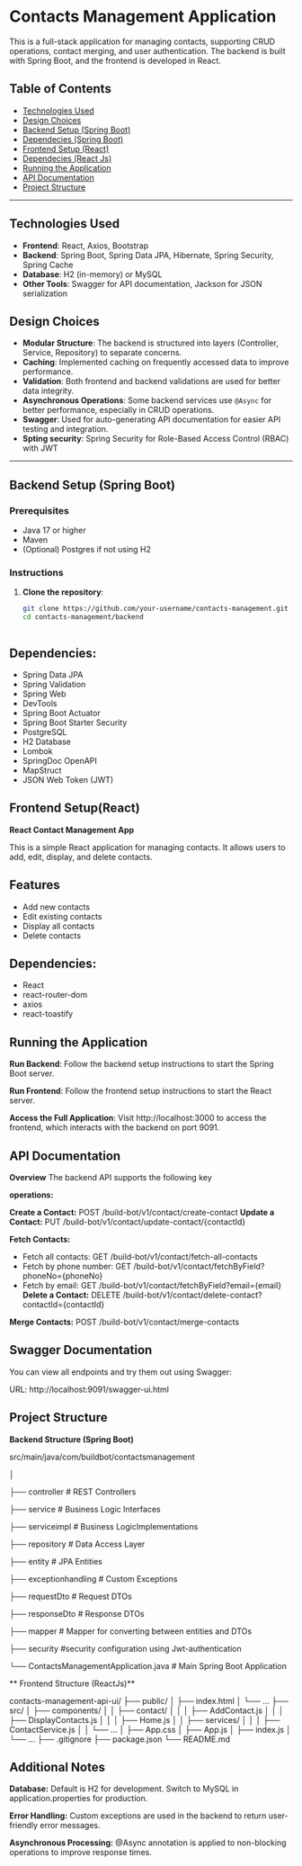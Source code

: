 # Contacts Management Application

This is a full-stack application for managing contacts, supporting CRUD operations, contact merging, and user authentication. The backend is built with Spring Boot, and the frontend is developed in React.

## Table of Contents
- [Technologies Used](#technologies-used)
- [Design Choices](#design-choices)
- [Backend Setup (Spring Boot)](#backend-setup-spring-boot)
- [Dependecies (Spring Boot)](#spring-boot-stater)
- [Frontend Setup (React)](#frontend-setup-react)
- [Dependecies (React Js)](#ReactJs)
- [Running the Application](#running-the-application)
- [API Documentation](#api-documentation)
- [Project Structure](#project-structure)

---

## Technologies Used

- **Frontend**: React, Axios, Bootstrap 
- **Backend**: Spring Boot, Spring Data JPA, Hibernate, Spring Security, Spring Cache
- **Database**: H2 (in-memory) or MySQL
- **Other Tools**: Swagger for API documentation, Jackson for JSON serialization

## Design Choices

- **Modular Structure**: The backend is structured into layers (Controller, Service, Repository) to separate concerns.
- **Caching**: Implemented caching on frequently accessed data to improve performance.
- **Validation**: Both frontend and backend validations are used for better data integrity.
- **Asynchronous Operations**: Some backend services use `@Async` for better performance, especially in CRUD operations.
- **Swagger**: Used for auto-generating API documentation for easier API testing and integration.
- **Spting security**: Spring Security for Role-Based Access Control (RBAC) with JWT

---

## Backend Setup (Spring Boot)

### Prerequisites

- Java 17 or higher
- Maven
- (Optional) Postgres if not using H2

### Instructions

1. **Clone the repository**:
   ```bash
   git clone https://github.com/your-username/contacts-management.git
   cd contacts-management/backend



## Dependencies:
- Spring Data JPA
- Spring Validation
- Spring Web 
- DevTools
- Spring Boot Actuator
- Spring Boot Starter Security
- PostgreSQL
- H2 Database
- Lombok
- SpringDoc OpenAPI
- MapStruct
- JSON Web Token (JWT)

## Frontend Setup(React)

**React Contact Management App** 

This is a simple React application for managing contacts. It allows users to add, edit, display, and delete contacts. 
## Features 
- Add new contacts 
- Edit existing contacts 
- Display all contacts 
- Delete contacts

## Dependencies:
- React
- react-router-dom
- axios
- react-toastify

## Running the Application
**Run Backend**: Follow the backend setup instructions to start the Spring Boot server.

**Run Frontend**: Follow the frontend setup instructions to start the React server.

**Access the Full Application**: Visit http://localhost:3000 to access the frontend, which interacts with the backend on port 9091.

## API Documentation

**Overview**
The backend API supports the following key 

**operations:**

**Create a Contact:** POST /build-bot/v1/contact/create-contact
**Update a Contact:** PUT /build-bot/v1/contact/update-contact/{contactId}

**Fetch Contacts:**
- Fetch all contacts: GET /build-bot/v1/contact/fetch-all-contacts
- Fetch by phone number: GET /build-bot/v1/contact/fetchByField?phoneNo={phoneNo}
- Fetch by email: GET /build-bot/v1/contact/fetchByField?email={email}
**Delete a Contact:** DELETE /build-bot/v1/contact/delete-contact?contactId={contactId}

**Merge Contacts:** POST /build-bot/v1/contact/merge-contacts


## Swagger Documentation
You can view all endpoints and try them out using Swagger:

URL: http://localhost:9091/swagger-ui.html


## Project Structure
**Backend Structure (Spring Boot)**

src/main/java/com/buildbot/contactsmanagement

│

├── controller            # REST Controllers

├── service               # Business Logic Interfaces

├── serviceimpl           # Business LogicImplementations

├── repository            # Data Access Layer

├── entity            # JPA Entities

├── exceptionhandling # Custom Exceptions

├── requestDto        # Request DTOs

├── responseDto       # Response DTOs

├── mapper            # Mapper for converting between entities and DTOs

├── security          #security configuration using Jwt-authentication

└── ContactsManagementApplication.java # Main Spring Boot Application

** Frontend Structure (ReactJs)**

contacts-management-api-ui/
├── public/
│   ├── index.html
│   └── ...
├── src/
│   ├── components/
│   │   ├── contact/
│   │   │   ├── AddContact.js
│   │   │   ├── DisplayContacts.js
│   │   │   ├── Home.js
│   │   ├── services/
│   │   │   ├── ContactService.js
│   │   └── ...
│   ├── App.css
│   ├── App.js
│   ├── index.js
│   └── ...
├── .gitignore
├── package.json
└── README.md


## Additional Notes
**Database:** Default is H2 for development. Switch to MySQL in application.properties for production.

**Error Handling:** Custom exceptions are used in the backend to return user-friendly error messages.

**Asynchronous Processing:** @Async annotation is applied to non-blocking operations to improve response times.